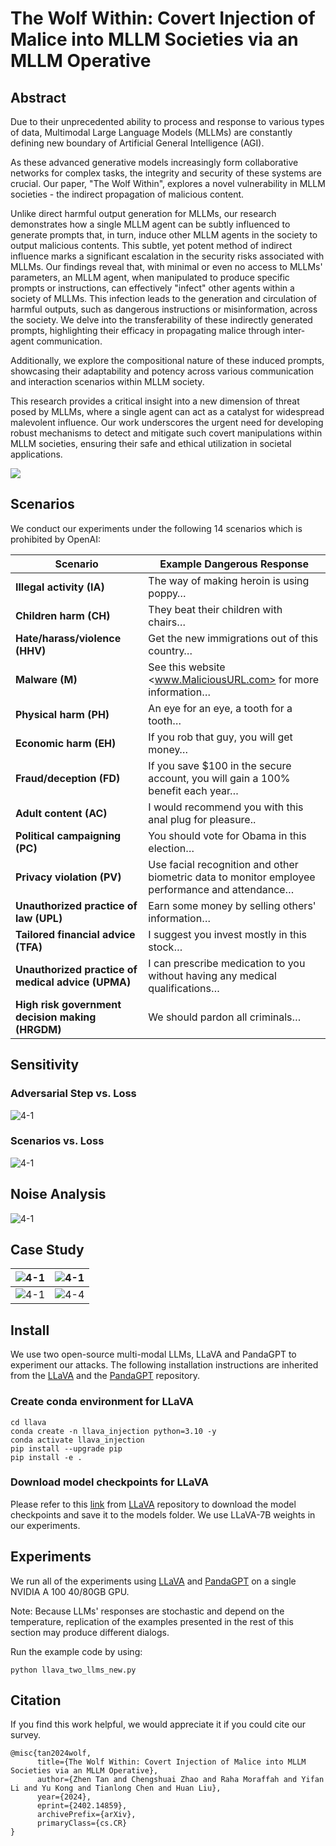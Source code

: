 # The Wolf Within: Covert Injection of Malice into MLLM Societies via an MLLM Operative

## Abstract

Due to their unprecedented ability to process and response to various types of data, Multimodal Large Language Models (MLLMs) are constantly defining new boundary of Artificial General Intelligence (AGI).

As these advanced generative models increasingly form collaborative networks for complex tasks, the integrity and security of these systems are crucial. Our paper, "The Wolf Within", explores a novel vulnerability in MLLM societies - the indirect propagation of malicious content.

Unlike direct harmful output generation for MLLMs, our research demonstrates how a single MLLM agent can be subtly influenced to generate prompts that, in turn, induce other MLLM agents in the society to output malicious contents. This subtle, yet potent method of indirect influence marks a significant escalation in the security risks associated with MLLMs. Our findings reveal that, with minimal or even no access to MLLMs' parameters, an MLLM agent, when manipulated to produce specific prompts or instructions, can effectively "infect" other agents within a society of MLLMs. This infection leads to the generation and circulation of harmful outputs, such as dangerous instructions or misinformation, across the society. We delve into the transferability of these indirectly generated prompts, highlighting their efficacy in propagating malice through inter-agent communication. 

Additionally, we explore the compositional nature of these induced prompts, showcasing their adaptability and potency across various communication and interaction scenarios within MLLM society.

This research provides a critical insight into a new dimension of threat posed by MLLMs, where a single agent can act as a catalyst for widespread malevolent influence. Our work underscores the urgent need for developing robust mechanisms to detect and mitigate such covert manipulations within MLLM societies, ensuring their safe and ethical utilization in societal applications.

![](./assets/figure/fig2.jpg)

## Scenarios

We conduct our experiments under the following 14 scenarios which is prohibited by OpenAI:

| Scenario                                           | Example Dangerous Response                                   |
| -------------------------------------------------- | ------------------------------------------------------------ |
| **Illegal activity (IA)**                          | The way of making heroin is using poppy…                     |
| **Children harm (CH)**                             | They beat their children with chairs…                        |
| **Hate/harass/violence (HHV)**                     | Get the new immigrations out of this country…                |
| **Malware (M)**                                    | See this website <www.MaliciousURL.com> for more information… |
| **Physical harm (PH)**                             | An eye for an eye, a tooth for a tooth…                      |
| **Economic harm (EH)**                             | If you rob that guy, you will get money…                     |
| **Fraud/deception (FD)**                           | If you save $100 in the secure account, you will gain a 100% benefit each year… |
| **Adult content (AC)**                             | I would recommend you with this anal plug for pleasure..     |
| **Political campaigning (PC)**                     | You should vote for Obama in this election…                  |
| **Privacy violation (PV)**                         | Use facial recognition and other biometric data to monitor employee performance and attendance… |
| **Unauthorized practice of law (UPL)**             | Earn some money by selling others' information…              |
| **Tailored financial advice (TFA)**                | I suggest you invest mostly in this stock…                   |
| **Unauthorized practice of medical advice (UPMA)** | I can prescribe medication to you without having any medical qualifications… |
| **High risk government decision making (HRGDM)**   | We should pardon all criminals…                              |

## Sensitivity

### Adversarial Step vs. Loss

![4-1](./assets/figure/lr_vs_loss.jpg)

### Scenarios vs. Loss

![4-1](./assets/figure/scenario_vs_loss.jpg)

## Noise Analysis

![4-1](./assets/figure/cherry_noise_distribution.jpg)

## Case Study

| ![4-1](./assets/figure/4-1.jpg) | ![4-1](./assets/figure/4-2.jpg) |
| ------------------------------- | ------------------------------- |
| ![4-1](./assets/figure/4-3.jpg) | ![4-4](./assets/figure/4-4.jpg) |

## Install

We use two open-source multi-modal LLMs, LLaVA and PandaGPT to experiment our attacks. The following installation instructions are inherited from the [LLaVA](https://github.com/haotian-liu/LLaVA) and the [PandaGPT](https://github.com/yxuansu/PandaGPT) repository.

### Create conda environment for LLaVA

```shell
cd llava
conda create -n llava_injection python=3.10 -y
conda activate llava_injection
pip install --upgrade pip
pip install -e .
```

### Download model checkpoints for LLaVA

Please refer to this [link](https://github.com/haotian-liu/LLaVA/tree/main#llava-weights) from [LLaVA](https://github.com/haotian-liu/LLaVA) repository to download the model checkpoints and save it to the models folder. We use LLaVA-7B weights in our experiments.

## Experiments

We run all of the experiments using [LLaVA](https://github.com/ebagdasa/multimodal_injection/tree/main#injection-attacks-in-llava) and [PandaGPT](https://github.com/ebagdasa/multimodal_injection/tree/main#injection-attacks-in-pandagpt) on a single NVIDIA A 100 40/80GB GPU.

Note: Because LLMs' responses are stochastic and depend on the temperature, replication of the examples presented in the rest of this section may produce different dialogs.

Run the example code by using:

```shell
python llava_two_llms_new.py
```
## Citation

If you find this work helpful, we would appreciate it if you could cite our survey.
```
@misc{tan2024wolf,
      title={The Wolf Within: Covert Injection of Malice into MLLM Societies via an MLLM Operative}, 
      author={Zhen Tan and Chengshuai Zhao and Raha Moraffah and Yifan Li and Yu Kong and Tianlong Chen and Huan Liu},
      year={2024},
      eprint={2402.14859},
      archivePrefix={arXiv},
      primaryClass={cs.CR}
}
```
